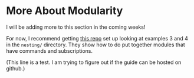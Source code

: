 # More About Modularity

I will be adding more to this section in the coming weeks!

For now, I recommend getting [this repo](https://github.com/evancz/elm-architecture-tutorial) set up looking at examples 3 and 4 in the `nesting/` directory. They show how to do put together modules that have commands and subscriptions.

(This line is a test. I am trying to figure out if the guide can be hosted on github.)

